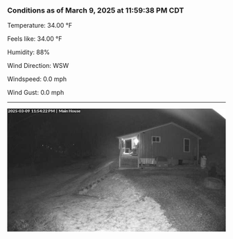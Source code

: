 ### Conditions as of March 9, 2025 at 11:59:38 PM CDT 

Temperature: 34.00 &deg;F

Feels like: 34.00 &deg;F

Humidity: 88%

Wind Direction: WSW

Windspeed: 0.0 mph

Wind Gust: 0.0 mph

---

<img src="./images/latest.jpeg"/>

